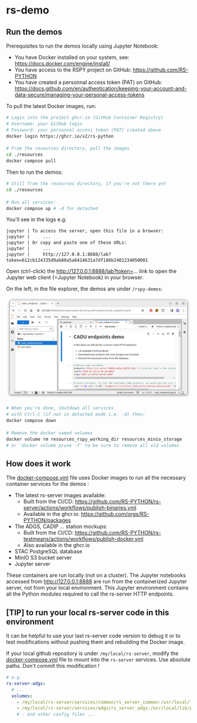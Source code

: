 # rs-demo

## Run the demos

Prerequisites to run the demos locally using Jupyter Notebook: 

  * You have Docker installed on your system, see: https://docs.docker.com/engine/install/
  * You have access to the RSPY project on GitHub: https://github.com/RS-PYTHON
  * You have created a personnal access token (PAT) on GitHub: https://docs.github.com/en/authentication/keeping-your-account-and-data-secure/managing-your-personal-access-tokens

To pull the latest Docker images, run:

```bash
# Login into the project ghcr.io (GitHub Container Registry)
# Username: your GitHub login
# Password: your personnal access token (PAT) created above
docker login https://ghcr.io/v2/rs-python

# From the resources directory, pull the images
cd ./resources
docker compose pull
```

Then to run the demos:

```bash
# Still from the resources directory, if you're not there yet
cd ./resources

# Run all services:
docker compose up # -d for detached
```

You'll see in the logs e.g:
```
jupyter | To access the server, open this file in a browser:
jupyter |     ...
jupyter | Or copy and paste one of these URLs:
jupyter |     ...
jupyter |     http://127.0.0.1:8888/lab?token=612cb124335d9ab80a5a6414631a7df186b2401234050001
```

Open (ctrl-click) the http://127.0.0.1:8888/lab?token=... link to open the Jupyter web client (=Jupyter Notebook) in your browser.

On the left, in the file explorer, the demos are under `/rspy-demos`:

![alt text](./doc/images/jupyter.png "Title")

```bash
# When you're done, shutdown all services 
# with Ctrl-C (if not in detached mode i.e. -d) then:
docker compose down

# Remove the docker named volumes
docker volume rm resources_rspy_working_dir resources_minio_storage
# or 'docker volume prune -f' to be sure to remove all old volumes
```

## How does it work

The [docker-compose.yml](resources/docker-compose.yml) file uses Docker images to run all the necessary container services for the demos :

  * The latest rs-server images available:
    * Built from the CI/CD: https://github.com/RS-PYTHON/rs-server/actions/workflows/publish-binaries.yml
    * Available in the ghcr.io: https://github.com/orgs/RS-PYTHON/packages
  * The ADGS, CADIP ... station mockups:
    * Built from the CI/CD: https://github.com/RS-PYTHON/rs-testmeans/actions/workflows/publish-docker.yml
    * Also available in the ghcr.io
  * STAC PostgreSQL database
  * MinIO S3 bucket server
  * Jupyter server

These containers are run locally (not on a cluster). The Jupyter notebooks accessed from http://127.0.0.1:8888 are run from the containerized Jupyter server, not from your local environment. This Jupyter environment contains all the Python modules required to call the rs-server HTTP endpoints.

## [TIP] to run your local rs-server code in this environment

It can be helpful to use your last rs-server code version to debug it or to test modifications without pushing them and rebuilding the Docker image.

If your local github repository is under `/my/local/rs-server`,  modify the [docker-compose.yml](resources/docker-compose.yml) file to mount into the `rs-server` services. Use absolute paths. Don't commit this modification !
```yaml
# e.g.
rs-server-adgs:
  # ...
  volumes:
    - /my/local/rs-server/services/common/rs_server_common:/usr/local/lib/python3.11/site-packages/rs_server_common
    - /my/local/rs-server/services/adgs/rs_server_adgs:/usr/local/lib/python3.11/site-packages/rs_server_adgs
    # - and other config files ...
```